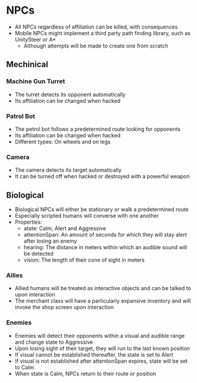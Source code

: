 NPCs
=======
- All NPCs regardless of affiliation can be killed, with consequences
- Mobile NPCs might implement a third party path finding library, such as UnitySteer or A*
  - Although attempts will be made to create one from scratch

## Mechinical
### Machine Gun Turret
- The turret detects its opponent automatically
- Its affiliation can be changed when hacked

### Patrol Bot
- The petrol bot follows a predetermined route looking for opponents
- Its affiliation can be changed when hacked
- Different types: On wheels and on legs

### Camera
- The camera detects its target automatically
- It can be turned off when hacked or destroyed with a powerful weapon

## Biological
- Biological NPCs will either be stationary or walk a predetermined route
- Especially scripted humans will converse with one another
- Properties:
  - atate: Calm, Alert and Aggressive
  - attentionSpan: An amount of seconds for which they will stay alert after losing an enemy
  - hearing: The distance in meters within which an audible sound will be detected
  - vision: The length of their cone of sight in meters

### Allies
- Allied humans will be treated as interactive objects and can be talked to upon interaction
- The merchant class will have a particularly expansive inventory and will invoke the shop screen upon interaction

### Enemies
- Enemies will detect their opponents within a visual and audible range and change state to Aggressive
- Upon losing sight of their target, they will run to the last known position
- If visual cannot be established thereafter, the state is set to Alert
- If visual is not established after attentionSpan expires, state will be set to Calm
- When state is Calm, NPCs return to their route or position

